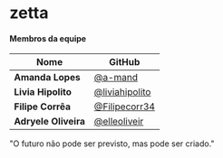 # zetta

#### **Membros da equipe**

| Nome                  |  GitHub                                             |
|-----------------------|-----------------------------------------------------|
| **Amanda Lopes**      |  [@a-mand](https://github.com/a-mand)               |
| **Livia Hipolito**    |  [@liviahipolito](https://github.com/liviahipolito)  |
| **Filipe Corrêa**     |  [@Filipecorr34](https://github.com/Filipecorr34)   |
| **Adryele Oliveira**  |  [@elleoliveir](https://github.com/elleoliveir)     |

"O futuro não pode ser previsto, mas pode ser criado."
